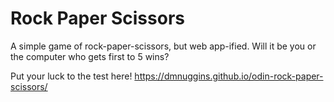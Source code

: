 # Rock Paper Scissors
A simple game of rock-paper-scissors, but web app-ified. Will it be you or the computer who gets first to 5 wins? 

Put your luck to the test here! https://dmnuggins.github.io/odin-rock-paper-scissors/
